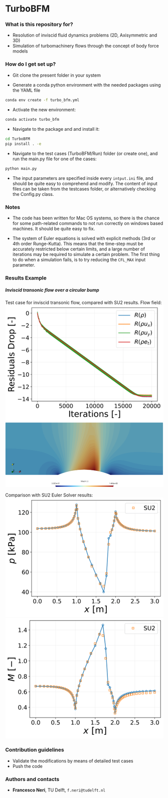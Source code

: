# TurboBFM #



### What is this repository for? ###

* Resolution of inviscid fluid dynamics problems (2D, Axisymmetric and 3D)
* Simulation of turbomachinery flows through the concept of body force models


### How do I get set up? ###

* Git clone the present folder in your system

* Generate a conda python environment with the needed packages using the YAML file
```bash
conda env create -f turbo_bfm.yml
```

* Activate the new environment:
```bash
conda activate turbo_bfm
```

* Navigate to the package and and install it:
```bash
cd TurboBFM
pip install . -e
```

* Navigate to the test cases (TurboBFM/Run) folder (or create one), and run the main.py file for one of the cases:
```bash
python main.py
```

* The input parameters are specified inside every `intput.ini` file, and should be quite easy to comprehend and modify. The content of input files
can be taken from the testcases folder, or alternatively checking the Config.py class.



### Notes ###
* The code has been written for Mac OS systems, so there is the chance for some path-related commands to not run correctly
on windows based machines. It should be quite easy to fix.

* The system of Euler equations is solved with explicit methods (3rd or 4th order Runge-Kutta). This means that the time-step must be accurately restricted below certain limits, and a large number of iterations may be required to simulate a certain problem. The first thing to do when a simulation fails, is to try reducing the `CFL_MAX` input parameter. 





### Results Example ###

##### Inviscid transonic flow over a circular bump #####
Test case for inviscid transonic flow, compared with SU2 results.
Flow field:
![Residuals drop](Pics/transonic_circular_bump_residuals.png)
![Mach contour](Pics/transonic_circular_bump_mach.png)

Comparison with SU2 Euler Solver results:
![Pressure at lower wall](Pics/transonic_circular_bump_pressureComparison.png)
![Mach at lower wall](Pics/transonic_circular_bump_machComparison.png)







### Contribution guidelines ###

* Validate the modifications by means of detailed test cases
* Push the code

### Authors and contacts ###

- **Francesco Neri**, TU Delft, `f.neri@tudelft.nl`




